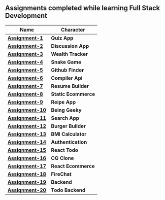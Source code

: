 ## Assignments completed while learning Full Stack Development

| Name     | Character |
| ---      | ---       |
| **[Assignment-1](https://github.com/hvirmani/assignment-1)** |**Quiz App**|
| **[Assignment-2](https://github.com/hvirmani/assignment-2)** | **Discussion App**| 
| **[Assignment-3](https://github.com/hvirmani/assignment-3)** | **Wealth Tracker**| 
| **[Assignment-4](https://github.com/hvirmani/assignment-4)** | **Snake Game**| 
| **[Assignment-5](https://github.com/hvirmani/assignment-5)** | **Github Finder**| 
| **[Assignment-6](https://github.com/hvirmani/assignment-6)** | **Compiler Api**| 
| **[Assignment-7](https://github.com/hvirmani/assignment-7)** | **Resume Builder**| 
| **[Assignment-8](https://github.com/hvirmani/assignment-8)** | **Static Ecommerce**| 
| **[Assignment-9](https://github.com/hvirmani/assignment-9)** | **Reipe App**| 
| **[Assignment-10](https://github.com/hvirmani/assignment-10)** | **Being Geeky**| 
| **[Assignment-11](https://github.com/hvirmani/assignment-11)** | **Search App**| 
| **[Assignment-12](https://github.com/hvirmani/assignment-12)** | **Burger Builder**| 
| **[Assignment-13](https://github.com/hvirmani/assignment-13)** | **BMI Calculator**| 
| **[Assignment-14](https://github.com/hvirmani/assignment-14)** | **Authentication**| 
| **[Assignment-15](https://github.com/hvirmani/assignment-15)** | **React Todo**| 
| **[Assignment-16](https://github.com/hvirmani/assignment-16)** | **CQ Clone**| 
| **[Assignment-17](https://github.com/hvirmani/assignment-17)** | **React Ecommerce**| 
| **[Assignment-18](https://github.com/hvirmani/assignment-18)** | **FireChat**| 
| **[Assignment-19](https://github.com/hvirmani/assignment-19)** | **Backend**| 
| **[Assignment-20](https://github.com/hvirmani/assignment-20)** | **Todo Backend**| 
